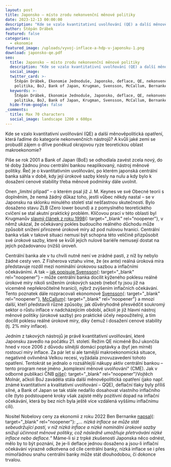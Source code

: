 ```yaml
---
layout: post
title: Japonsko – místo zrodu nekonvenční měnové politiky
date: 2023-12-13 00:00:00
description: "Kde se vzalo kvantitativní uvolňování (QE) a další měnověpolitická opatření, která řadíme do kategorie nekonvenčních nástrojů? A kvůli\_jaké zemi se probudil zájem o dříve poněkud okrajovou ryze teoretickou oblast makroekonomie?"
author: Štěpán Drábek
featured: false
categories:
  - ekonomie
featured_image: /uploads/vyvoj-inflace-a-hdp-v-japonsku-1.png
download: japonsko-qe.pdf
seo:
  title: Japonsko – místo zrodu nekonvenční měnové politiky
  description: "Kde se vzalo kvantitativní uvolňování (QE) a další měnověpolitická opatření, která řadíme do kategorie nekonvenčních nástrojů? A kvůli\_jaké zemi se probudil zájem o dříve poněkud okrajovou ryze teoretickou oblast makroekonomie?"
  social_image:
  twitter_card: >-
    Štěpán Drábek, Ekonomie Jednoduše, Japonsko, deflace, QE, nekonvenční měnová
    politika, BoJ, Bank of Japan, Krugman, Svensson, McCallum, Bernanke
  keywords: >-
    Štěpán Drábek, Ekonomie Jednoduše, Japonsko, deflace, QE, nekonvenční měnová
    politika, BoJ, Bank of Japan, Krugman, Svensson, McCallum, Bernanke
  hide-from-google: false
_comments:
  title: Max 70 characters
  social_image: landscape 1200 x 600px
---
```

Kde se vzalo kvantitativní uvolňování (QE) a další měnověpolitická opatření, která řadíme do kategorie nekonvenčních nástrojů? A kvůli jaké zemi se probudil zájem o dříve poněkud okrajovou ryze teoretickou oblast makroekonomie?



Píše se rok 2001 a Bank of Japan (BoE) se odhodlala zavést zcela nový, do té doby žádnou jinou centrální bankou neaplikovaný, nástroj měnové politiky. Řeč je o kvantitativním uvolňování, po kterém japonská centrální banka sáhla v době, kdy její úrokové sazby klesly na nulu a kdy bylo k dosažení cenové stability třeba měnové podmínky dále uvolnit.



Onen „limitní případ“ – o kterém psal již J. M. Keynes ve své Obecné teorii s doplněním, že nemá žádný důkaz toho, jestli vůbec někdy nastal – se v Japonsku na sklonku minulého století stal nešťastnou skutečností. Bylo dosaženo stavu ZLB (Zero lower bound) a z pomyslného teoretického cvičení se stal akutní praktický problém. Klíčovou prací v této oblasti byl Krugmanův [slavný článek z roku 1998](https://www.brookings.edu/wp-content/uploads/1998/06/1998b_bpea_krugman_dominquez_rogoff.pdf){: target="_blank" rel="noopener"}, v němž ukázal, že očekávaný pokles budoucího reálného důchodu může způsobit snížení přirozené úrokové míry až pod nulovou hranici. Centrální banka však v takové situaci nemusí být schopna této veličině přizpůsobit své úrokové sazby, které se kvůli jejich nulové bariéře nemusejí dostat na jejich požadovanou (nižší) úroveň.



Centrální banka ale v tu chvíli nutně není ve zrádné pasti, z níž by nebylo žádné cesty ven. Z Fisherova vztahu víme, že (ex ante) reálná úroková míra představuje rozdíl mezi nominální úrokovou sazbou a inflačními očekáváními. A tak – [jak popisuje Svensson](https://pubs.aeaweb.org/doi/pdfplus/10.1257/089533003772034934){: target="_blank" rel="noopener"} – může centrální banka docílit kýženého poklesu reálné úrokové míry nikoli snížením úrokových sazeb (neboť ty jsou již na víceméně nepřekročitelné hranici), nýbrž zvýšením inflačních očekávání. Tento poznatek dále rozpracovali ekonomové [Svensson](https://larseosvensson.se/files/papers/me19-s1-11.pdf){: target="_blank" rel="noopener"}, [McCallum](https://www.nber.org/system/files/working_papers/w7677/w7677.pdf){: target="_blank" rel="noopener"} a mnozí další, kteří představili různé způsoby, jak důvěryhodně přesvědčit soukromý sektor o růstu inflace v nadcházejícím období, ačkoli je již hlavní nástroj měnové politiky (úrokové sazby) pro praktické účely nepoužitelný, a tím docílit poklesu reálné úrokové míry, díky čemuž i dosažení cenové stability (tj. 2% míry inflace).



Jedním z takových nástrojů je právě kvantitativní uvolňování, které Japonsku zavedlo na počátku 21. století. Režim QE nicméně BoJ ukončila hned v roce 2006 z důvodu silnější domácí poptávky a (byť jen mírně) rostoucí míry inflace. Za pár let si ale tamější makroekonomická situace, negativně ovlivněná Velkou recesí, vyžádala znovuzavedení tohoto opatření. Tentokrát se jednalo o rozsáhlejší nákupy aktiv centrální bankou – tento program nese jméno „komplexní měnové uvolňování“ (CME). Jak v odborné publikaci ČNB [píše](https://www.cnb.cz/cs/o_cnb/cnblog/Bank-of-Japan-Trnita-cesta-k-inflacnimu-cili/){: target="_blank" rel="noopener"}Vojtěch Molnár, ačkoli BoJ zaváděla stála další měnověpolitická opatření (jako např. známé kvantitativní a kvalitativní uvolňování – QQE), deflační tlaky byly příliš silné, a Bank of Japan se tak stále nedařilo dosahovat vlastního inflačního cíle (tyto podstoupené kroky však zajisté měly pozitivní dopad na inflační očekávání, která by bez nich byla ještě více vzdálená vyššímu inflačnímu cíli).



Nositel Nobelovy ceny za ekonomii z roku 2022 Ben Bernanke [napsal](https://www.brookings.edu/wp-content/uploads/2019/12/Bernanke_ASSA_lecture.pdf){: target="_blank" rel="noopener"}: *„... nízká inflace se může stát sebeudržující pastí, v níž nízká inflace a nízké nominální úrokové sazby snižují účinnost měnové politiky, což následně umožňuje přetrvávání nízké inflace nebo deflace.“* Máme-li si z trpké zkušenosti Japonska něco odnést, mělo by to být poznání, že je-li deflace jednou dosaženo a jsou-li inflační očekávání výrazně odkotvena od cíle centrální banky, nízká inflace se i přes mimořádnou snahu centrální banky může stát dlouhodobou, či dokonce trvalou.